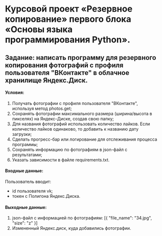# Курсовой проект «Резервное копирование» первого блока «Основы языка программирования Python».

## Задание: написать программу для резервного копирования фотографий с профиля пользователя "ВКонтакте" в облачное хранилище Яндекс.Диск.
#### Условия:

1. Получать фотографии с профиля пользователя "ВКонтакте", используя метод photos.get;
2. Сохранять фотографии максимального размера (ширина/высота в пикселях) на Яндекс-Диске, создав свою папку;
3. Для названия фотографий использовать количество лайков. Если количество лайков одинаково, то добавить к названию дату загрузки;
4. Сделать прогресс-бар или логирование для отслеживания процесса программы;
5. Сохранять информацию по фотографиям в json-файл с результатами;
6. Указать зависимости в файле requiremеnts.txt.

#### Входные данные:

Пользователь вводит:

- id пользователя vk;
- токен с Полигона Яндекс.Диска.

#### Выходные данные:

1. json-файл с информацией по фотографиям:
    [{
    "file_name": "34.jpg",
    "size": "z"
    }]
2. Измененный Яндекс.диск, куда добавились фотографии.​​ 

